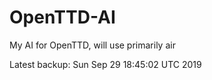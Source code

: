# OpenTTD-AI
My AI for OpenTTD, will use primarily air

Latest backup: Sun Sep 29 18:45:02 UTC 2019
